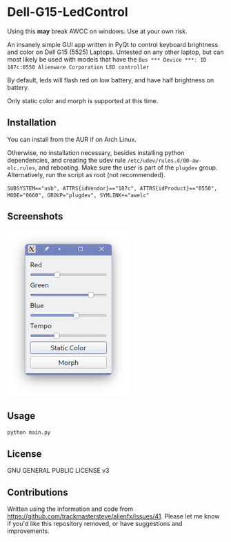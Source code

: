 # Dell-G15-LedControl
Using this **may** break AWCC on windows. Use at your own risk.

An insanely simple GUI app written in PyQt to control keyboard brightness and color on Dell G15 (5525) Laptops. Untested on any other laptop, but can most likely be used with models that have the ```Bus *** Device ***: ID 187c:0550 Alienware Corporation LED controller```

By default, leds will flash red on low battery, and have half brightness on battery.

Only static color and morph is supported at this time.

## Installation
You can install from the AUR if on Arch Linux.

Otherwise, no installation necessary, besides installing python dependencies, and creating the udev rule ```/etc/udev/rules.d/00-aw-elc.rules```, and rebooting. Make sure the user is part of the ```plugdev``` group. Alternatively, run the script as root (not recommended).

```
SUBSYSTEM=="usb", ATTRS{idVendor}=="187c", ATTRS{idProduct}=="0550", MODE="0660", GROUP="plugdev", SYMLINK+="awelc"
```
## Screenshots
![](window.png)
## Usage
```
python main.py
```

## License
GNU GENERAL PUBLIC LICENSE v3

## Contributions
Written using the information and code from https://github.com/trackmastersteve/alienfx/issues/41. Please let me know if you'd like this repository removed, or have suggestions and improvements.

